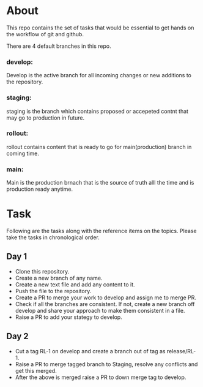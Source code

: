 # About

This repo contains the set of tasks that would be essential to get hands on the workflow of git and github.

There are 4 default branches in this repo.
### develop:
Develop is the active branch for all incoming changes or new additions to the repository.

### staging: 
staging is the branch which contains proposed or accepeted contnt that may go to production in future.

### rollout: 
rollout contains content that is ready to go for main(production) branch in coming time.

### main:
Main is the production brnach that is the source of truth alll the time and is production ready anytime.

# Task

Following are the tasks along with the reference items on the topics. Please take the tasks in chronological order.

## Day 1
- Clone this repository.
- Create a new branch of any name.
- Create a new text file and add any content to it.
- Push the file to the repository.
- Create a PR to merge your work to develop and assign me to merge PR.
- Check if all the branches are consistent. If not, create a new branch off develop and share your approach to make them consistent in a file.
- Raise a PR to add your stategy to develop.

## Day 2
- Cut a tag RL-1 on develop and create a branch out of tag as release/RL-1.
- Raise a PR to merge tagged branch to Staging, resolve any conflicts and get this merged.
- After the above is merged raise a PR to down merge tag to develop.
